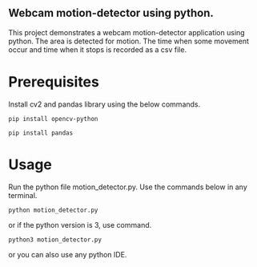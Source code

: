 ## Webcam motion-detector using python.

This project demonstrates a webcam motion-detector application using python. The area is detected for motion. The time when some movement occur and time when it stops is recorded as a csv file.

# Prerequisites

Install cv2 and pandas library using the below commands.

````
pip install opencv-python

````

````
pip install pandas

````

# Usage

Run the python file motion_detector.py. Use the commands below in any terminal.
```
python motion_detector.py

```
or if the python version is 3, use command.

```
python3 motion_detector.py

```
or you can also use any python IDE.
